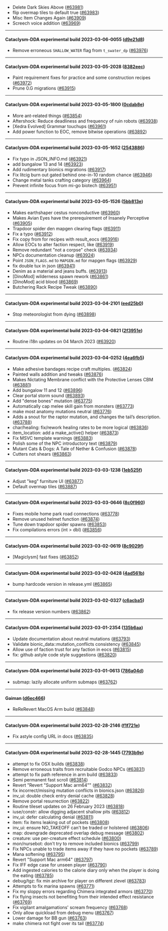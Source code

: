 * Delete Dark Skies Above ([#63981](https://github.com/CleverRaven/Cataclysm-DDA/pull/63981))
* flip overmap tiles to default true ([#63983](https://github.com/CleverRaven/Cataclysm-DDA/pull/63983))
* Misc Item Changes Again ([#63909](https://github.com/CleverRaven/Cataclysm-DDA/pull/63909))
* Screech voice addition ([#63969](https://github.com/CleverRaven/Cataclysm-DDA/pull/63969))

---

#### Cataclysm-DDA experimental build 2023-03-06-0055 ([d9e21d8](https://github.com/CleverRaven/Cataclysm-DDA/releases/tag/cdda-experimental-2023-03-06-0055))

* Remove erroneous `SHALLOW_WATER` flag from `t_swater_dp` ([#63976](https://github.com/CleverRaven/Cataclysm-DDA/pull/63976))

---

#### Cataclysm-DDA experimental build 2023-03-05-2028 ([8382eec](https://github.com/CleverRaven/Cataclysm-DDA/releases/tag/cdda-experimental-2023-03-05-2028))

* Paint requirement fixes for practice and some construction recipes ([#63972](https://github.com/CleverRaven/Cataclysm-DDA/pull/63972))
* Prune 0.G migrations ([#63915](https://github.com/CleverRaven/Cataclysm-DDA/pull/63915))

---

#### Cataclysm-DDA experimental build 2023-03-05-1800 ([0cdab8e](https://github.com/CleverRaven/Cataclysm-DDA/releases/tag/cdda-experimental-2023-03-05-1800))

* More ant-related things ([#63854](https://github.com/CleverRaven/Cataclysm-DDA/pull/63854))
* Aftershock: Reduce deadliness and frequency of ruin robots ([#63938](https://github.com/CleverRaven/Cataclysm-DDA/pull/63938))
* [Xedra Evolved] Grammar touchups ([#63961](https://github.com/CleverRaven/Cataclysm-DDA/pull/63961))
* Add power function to EOC, remove bitwise operations ([#63892](https://github.com/CleverRaven/Cataclysm-DDA/pull/63892))

---

#### Cataclysm-DDA experimental build 2023-03-05-1652 ([2543886](https://github.com/CleverRaven/Cataclysm-DDA/releases/tag/cdda-experimental-2023-03-05-1652))

* Fix typo in JSON_INFO.md ([#63921](https://github.com/CleverRaven/Cataclysm-DDA/pull/63921))
* add bungalow 13 and 14 ([#63923](https://github.com/CleverRaven/Cataclysm-DDA/pull/63923))
* Add rudimentary bionics migrations ([#63917](https://github.com/CleverRaven/Cataclysm-DDA/pull/63917))
* Fix litcig burn out gated behind one-in-10 random chance ([#63946](https://github.com/CleverRaven/Cataclysm-DDA/pull/63946))
* Change metal tanks crafting category ([#63964](https://github.com/CleverRaven/Cataclysm-DDA/pull/63964))
* Prevent infinite focus from mi-go biotech ([#63951](https://github.com/CleverRaven/Cataclysm-DDA/pull/63951))

---

#### Cataclysm-DDA experimental build 2023-03-05-1526 ([5bb813e](https://github.com/CleverRaven/Cataclysm-DDA/releases/tag/cdda-experimental-2023-03-05-1526))

* Makes earthshaper cestus nonconductive ([#63960](https://github.com/CleverRaven/Cataclysm-DDA/pull/63960))
* Makes Avian Eyes have the prerequirement of Insanely Perceptive ([#63905](https://github.com/CleverRaven/Cataclysm-DDA/pull/63905))
* Trapdoor spider den mapgen clearing flags ([#63911](https://github.com/CleverRaven/Cataclysm-DDA/pull/63911))
* Fix a typo ([#63912](https://github.com/CleverRaven/Cataclysm-DDA/pull/63912))
* Fix copy from for recipes with result_eocs ([#63916](https://github.com/CleverRaven/Cataclysm-DDA/pull/63916))
* Allow EOCs to alter faction respect, like ([#63919](https://github.com/CleverRaven/Cataclysm-DDA/pull/63919))
* Remove redundant "not a corpse" check ([#63934](https://github.com/CleverRaven/Cataclysm-DDA/pull/63934))
* NPCs documentation cleanup ([#63924](https://github.com/CleverRaven/Cataclysm-DDA/pull/63924))
* Point `JSON_FLAGS.md` to `MAPGEN.md` for mapgen flags ([#63929](https://github.com/CleverRaven/Cataclysm-DDA/pull/63929))
* fix double tux in json ([#63941](https://github.com/CleverRaven/Cataclysm-DDA/pull/63941))
* Denim as a material and jeans buffs. ([#63913](https://github.com/CleverRaven/Cataclysm-DDA/pull/63913))
* [DinoMod] wilderness spawn rework ([#63861](https://github.com/CleverRaven/Cataclysm-DDA/pull/63861))
* [DinoMod] acid blood ([#63869](https://github.com/CleverRaven/Cataclysm-DDA/pull/63869))
* Butchering Rack Recipe Tweak ([#63890](https://github.com/CleverRaven/Cataclysm-DDA/pull/63890))

---

#### Cataclysm-DDA experimental build 2023-03-04-2101 ([eed25b0](https://github.com/CleverRaven/Cataclysm-DDA/releases/tag/cdda-experimental-2023-03-04-2101))

* Stop meteorologist from dying ([#63898](https://github.com/CleverRaven/Cataclysm-DDA/pull/63898))

---

#### Cataclysm-DDA experimental build 2023-03-04-0821 ([2f3951e](https://github.com/CleverRaven/Cataclysm-DDA/releases/tag/cdda-experimental-2023-03-04-0821))

* Routine i18n updates on 04 March 2023 ([#63920](https://github.com/CleverRaven/Cataclysm-DDA/pull/63920))

---

#### Cataclysm-DDA experimental build 2023-03-04-0252 ([4ea6fb5](https://github.com/CleverRaven/Cataclysm-DDA/releases/tag/cdda-experimental-2023-03-04-0252))

* Make adhesive bandages recipe craft multiples. ([#63824](https://github.com/CleverRaven/Cataclysm-DDA/pull/63824))
* Painted walls addition and tweaks ([#63876](https://github.com/CleverRaven/Cataclysm-DDA/pull/63876))
* Makes Nictating Membrane conflict with the Protective Lenses CBM ([#63881](https://github.com/CleverRaven/Cataclysm-DDA/pull/63881))
* Add bungalow 11 and 12 ([#63896](https://github.com/CleverRaven/Cataclysm-DDA/pull/63896))
* Clear portal storm sound ([#63893](https://github.com/CleverRaven/Cataclysm-DDA/pull/63893))
* Add "dense bones" mutation ([#63775](https://github.com/CleverRaven/Cataclysm-DDA/pull/63775))
* Automatically cap melee skill gain from monsters ([#63773](https://github.com/CleverRaven/Cataclysm-DDA/pull/63773))
* make most anatomy mutations neutral ([#63776](https://github.com/CleverRaven/Cataclysm-DDA/pull/63776))
* Adds a snout for the raptor mutation, and changes the tail’s description. ([#63788](https://github.com/CleverRaven/Cataclysm-DDA/pull/63788))
* char/healing: fix/rework healing rates to be more logical ([#63836](https://github.com/CleverRaven/Cataclysm-DDA/pull/63836))
* item_location: add a make_active() helper ([#63873](https://github.com/CleverRaven/Cataclysm-DDA/pull/63873))
* Fix MSVC template warnings ([#63883](https://github.com/CleverRaven/Cataclysm-DDA/pull/63883))
* Polish some of the NPC introductory text ([#63879](https://github.com/CleverRaven/Cataclysm-DDA/pull/63879))
* Mutant Cats & Dogs: A Tale of Nether & Confusion ([#63878](https://github.com/CleverRaven/Cataclysm-DDA/pull/63878))
* Cutters not shears ([#63863](https://github.com/CleverRaven/Cataclysm-DDA/pull/63863))

---

#### Cataclysm-DDA experimental build 2023-03-03-1238 ([1eb525f](https://github.com/CleverRaven/Cataclysm-DDA/releases/tag/cdda-experimental-2023-03-03-1238))

* Adjust "keg" furniture UI ([#63877](https://github.com/CleverRaven/Cataclysm-DDA/pull/63877))
* Default overmap tiles ([#63887](https://github.com/CleverRaven/Cataclysm-DDA/pull/63887))

---

#### Cataclysm-DDA experimental build 2023-03-03-0646 ([8c0f960](https://github.com/CleverRaven/Cataclysm-DDA/releases/tag/cdda-experimental-2023-03-03-0646))

* Fixes mobile home park road connections ([#63778](https://github.com/CleverRaven/Cataclysm-DDA/pull/63778))
* Remove unused helmet function ([#63874](https://github.com/CleverRaven/Cataclysm-DDA/pull/63874))
* Tune down trapdoor spider spawns ([#63853](https://github.com/CleverRaven/Cataclysm-DDA/pull/63853))
* Fix compilations errors (int > dbl) ([#63856](https://github.com/CleverRaven/Cataclysm-DDA/pull/63856))

---

#### Cataclysm-DDA experimental build 2023-03-02-0619 ([8c9029f](https://github.com/CleverRaven/Cataclysm-DDA/releases/tag/cdda-experimental-2023-03-02-0619))

* [Magiclysm] fast fixes ([#63852](https://github.com/CleverRaven/Cataclysm-DDA/pull/63852))

---

#### Cataclysm-DDA experimental build 2023-03-02-0428 ([4ad561b](https://github.com/CleverRaven/Cataclysm-DDA/releases/tag/cdda-experimental-2023-03-02-0428))

* bump hardcode version in release.yml ([#63865](https://github.com/CleverRaven/Cataclysm-DDA/pull/63865))

---

#### Cataclysm-DDA experimental build 2023-03-02-0327 ([c6acba5](https://github.com/CleverRaven/Cataclysm-DDA/releases/tag/cdda-experimental-2023-03-02-0327))

* fix release version numbers ([#63862](https://github.com/CleverRaven/Cataclysm-DDA/pull/63862))

---

#### Cataclysm-DDA experimental build 2023-03-01-2354 ([135b6aa](https://github.com/CleverRaven/Cataclysm-DDA/releases/tag/cdda-experimental-2023-03-01-2354))

* Update documentation about neutral mutations ([#63793](https://github.com/CleverRaven/Cataclysm-DDA/pull/63793))
* Validate bionic_data::mutation_conflicts consistency ([#63845](https://github.com/CleverRaven/Cataclysm-DDA/pull/63845))
* Allow use of faction trust for any faction in eocs ([#63815](https://github.com/CleverRaven/Cataclysm-DDA/pull/63815))
* fix: github astyle code style suggestions ([#63820](https://github.com/CleverRaven/Cataclysm-DDA/pull/63820))

---

#### Cataclysm-DDA experimental build 2023-03-01-0613 ([786a04d](https://github.com/CleverRaven/Cataclysm-DDA/releases/tag/cdda-experimental-2023-03-01-0613))

* submap: lazily allocate uniform submaps ([#63762](https://github.com/CleverRaven/Cataclysm-DDA/pull/63762))

---

#### Gaiman ([d6ec466](https://github.com/CleverRaven/Cataclysm-DDA/releases/tag/0.G))

* ReReRevert MacOS Arm build ([#63848](https://github.com/CleverRaven/Cataclysm-DDA/pull/63848))

---

#### Cataclysm-DDA experimental build 2023-02-28-2146 ([f1f721e](https://github.com/CleverRaven/Cataclysm-DDA/releases/tag/cdda-experimental-2023-02-28-2146))

* Fix astyle config URL in docs ([#63835](https://github.com/CleverRaven/Cataclysm-DDA/pull/63835))

---

#### Cataclysm-DDA experimental build 2023-02-28-1445 ([7793b9e](https://github.com/CleverRaven/Cataclysm-DDA/releases/tag/cdda-experimental-2023-02-28-1445))

* attempt to fix OSX builds ([#63838](https://github.com/CleverRaven/Cataclysm-DDA/pull/63838))
* Remove erroneous traits from recruitable Godco NPCs ([#63831](https://github.com/CleverRaven/Cataclysm-DDA/pull/63831))
* attempt to fix path reference in arm build ([#63833](https://github.com/CleverRaven/Cataclysm-DDA/pull/63833))
* Semi permanent fast scroll ([#63814](https://github.com/CleverRaven/Cataclysm-DDA/pull/63814))
* Revert "Revert "Support Mac arm64"" ([#63832](https://github.com/CleverRaven/Cataclysm-DDA/pull/63832))
* fix incorrect/missing mutation conflicts in bionics.json ([#63826](https://github.com/CleverRaven/Cataclysm-DDA/pull/63826))
* inv_ui: double check entry denial cache ([#63828](https://github.com/CleverRaven/Cataclysm-DDA/pull/63828))
* Remove portal resurrection ([#63822](https://github.com/CleverRaven/Cataclysm-DDA/pull/63822))
* Routine tileset updates on 26 February 2023 ([#63818](https://github.com/CleverRaven/Cataclysm-DDA/pull/63818))
* iuse/constr: allow digging adjacent shallow pits ([#63812](https://github.com/CleverRaven/Cataclysm-DDA/pull/63812))
* inv_ui: defer calculating denial ([#63811](https://github.com/CleverRaven/Cataclysm-DDA/pull/63811))
* item: fix items leaking out of pockets ([#63808](https://github.com/CleverRaven/Cataclysm-DDA/pull/63808))
* inv_ui: ensure NO_TAKEOFF can't be traded or holstered ([#63806](https://github.com/CleverRaven/Cataclysm-DDA/pull/63806))
* map: downgrade deprecated overlap debug message ([#63802](https://github.com/CleverRaven/Cataclysm-DDA/pull/63802))
* creature: use per-creature effect schedule ([#63800](https://github.com/CleverRaven/Cataclysm-DDA/pull/63800))
* mon/nursebot: don't try to remove included bionics ([#63799](https://github.com/CleverRaven/Cataclysm-DDA/pull/63799))
* Fix NPCs unable to trade items away if they have no pockets ([#63789](https://github.com/CleverRaven/Cataclysm-DDA/pull/63789))
* Mana softening ([#63795](https://github.com/CleverRaven/Cataclysm-DDA/pull/63795))
* Revert "Support Mac arm64" ([#63797](https://github.com/CleverRaven/Cataclysm-DDA/pull/63797))
* Fix IFF edge case for unseen player ([#63790](https://github.com/CleverRaven/Cataclysm-DDA/pull/63790))
* Add ingested calories to the calorie diary only when the player is doing the eating ([#63785](https://github.com/CleverRaven/Cataclysm-DDA/pull/63785))
* debug/tgz: fix min archive for player on different zlevel ([#63783](https://github.com/CleverRaven/Cataclysm-DDA/pull/63783))
* Attempts to fix marina spawns ([#63771](https://github.com/CleverRaven/Cataclysm-DDA/pull/63771))
* Fix my sloppy errors regarding Chimera integrated armors ([#63770](https://github.com/CleverRaven/Cataclysm-DDA/pull/63770))
* Fix flying insects not benefiting from their intended effect resistance ([#63769](https://github.com/CleverRaven/Cataclysm-DDA/pull/63769))
* Fix vigilant amalgamations' scream frequency ([#63768](https://github.com/CleverRaven/Cataclysm-DDA/pull/63768))
* Only allow quickload from debug menu ([#63767](https://github.com/CleverRaven/Cataclysm-DDA/pull/63767))
* Lower damage for BB gun ([#63763](https://github.com/CleverRaven/Cataclysm-DDA/pull/63763))
* make chimera not fight over its tail ([#63774](https://github.com/CleverRaven/Cataclysm-DDA/pull/63774))

